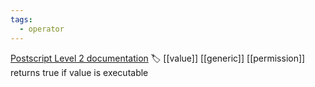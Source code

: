 ```yaml
---
tags:
  - operator
---
```

[Postscript Level 2 documentation](https://hepunx.rl.ac.uk/~adye/psdocs/ref/PSL2x.html#xcheck)
🏷️ [[value]] [[generic]] [[permission]]
returns true if value is executable